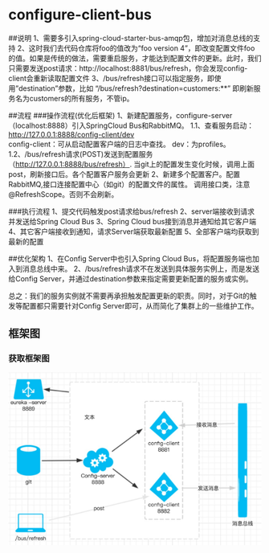 # configure-client-bus

##说明
1、需要多引入spring-cloud-starter-bus-amqp包，增加对消息总线的支持
2、这时我们去代码仓库将foo的值改为“foo version 4”，即改变配置文件foo的值。如果是传统的做法，需要重启服务，才能达到配置文件的更新。此时，我们只需要发送post请求：http://localhost:8881/bus/refresh，你会发现config-client会重新读取配置文件
3、/bus/refresh接口可以指定服务，即使用”destination”参数，比如 “/bus/refresh?destination=customers:**” 即刷新服务名为customers的所有服务，不管ip。

##流程
###操作流程(优化后框架)
1、新建配置服务，configure-server（localhost:8888）引入SpringCloud Bus和RabbitMQ。
   1.1、查看服务启动： http://127.0.0.1:8888/config-client/dev  
            config-client：可从启动配置客户端的日志中查找。
            dev：为profiles。
   1.2、/bus/refresh请求(POST)发送到配置服务（http://127.0.0.1:8888/bus/refresh）.
            当git上的配置发生变化时候，调用上面post，刷新接口后。各个配置客户服务会更新
2、新建多个配置客户。配置RabbitMQ,接口连接配置中心（如git）的配置文件的属性。
   调用接口类，注意@RefreshScope。否则不会刷新。
   
###执行流程
1、提交代码触发post请求给bus/refresh
2、server端接收到请求并发送给Spring Cloud Bus
3、Spring Cloud bus接到消息并通知给其它客户端
4、其它客户端接收到通知，请求Server端获取最新配置
5、全部客户端均获取到最新的配置

##优化架构
1、在Config Server中也引入Spring Cloud Bus，将配置服务端也加入到消息总线中来。
2、/bus/refresh请求不在发送到具体服务实例上，而是发送给Config Server，并通过destination参数来指定需要更新配置的服务或实例。

总之：我们的服务实例就不需要再承担触发配置更新的职责。同时，对于Git的触发等配置都只需要针对Config Server即可，从而简化了集群上的一些维护工作。

## 框架图
### 获取框架图
![获取框架图](image/SpringCloud-config-bus-框架图.png)